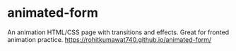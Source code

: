 # animated-form
An animation HTML/CSS page with transitions and effects. Great for fronted animation practice.
https://rohitkumawat740.github.io/animated-form/
